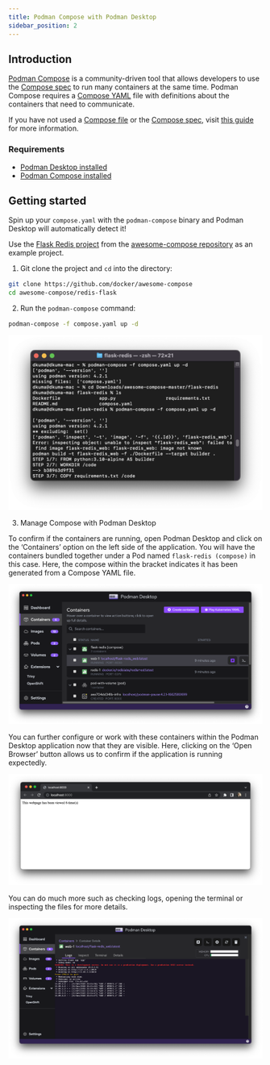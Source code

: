 ```yaml
---
title: Podman Compose with Podman Desktop
sidebar_position: 2
---
```


## Introduction

[Podman Compose](https://github.com/containers/podman-compose#readme) is a community-driven tool that allows developers to use the [Compose spec](https://compose-spec.io) to run many containers at the same time. Podman Compose requires a [Compose YAML](https://compose-spec.io/) file with definitions about the containers that need to communicate.

If you have not used a [Compose file](https://github.com/compose-spec/compose-spec/blob/master/spec.md#compose-file) or the [Compose spec](https://compose-spec.io/), visit [this guide](https://github.com/compose-spec/compose-spec/blob/master/spec.md) for more information. 

### Requirements

* [Podman Desktop installed](/docs/installation)
* [Podman Compose installed](https://github.com/containers/podman-compose#installation)

## Getting started 

Spin up your `compose.yaml` with the `podman-compose` binary and Podman Desktop will automatically detect it! 

Use the [Flask Redis project](https://github.com/docker/awesome-compose/tree/master/flask-redis) from the [awesome-compose repository](https://github.com/docker/awesome-compose) as an example project. 

1. Git clone the project and `cd` into the directory:

```sh
git clone https://github.com/docker/awesome-compose
cd awesome-compose/redis-flask
```

2. Run the `podman-compose` command:

```sh
podman-compose -f compose.yaml up -d
```

![img1](img/compose_doc_image_1.png)

3. Manage Compose with Podman Desktop

To confirm if the containers are running, open Podman Desktop and click on the ‘Containers’ option on the left side of the application. You will have the containers bundled together under a Pod named `flask-redis (compose)` in this case. Here, the compose within the bracket indicates it has been generated from a Compose YAML file. 

![img2](img/compose_doc_image_2.png)

You can further configure or work with these containers within the Podman Desktop application now that they are visible. Here, clicking on the ‘Open Browser’ button allows us to confirm if the application is running expectedly. 

![img3](img/compose_doc_image_3.png)

You can do much more such as checking logs, opening the terminal or inspecting the files for more details.

![img4](img/compose_doc_image_4.png)